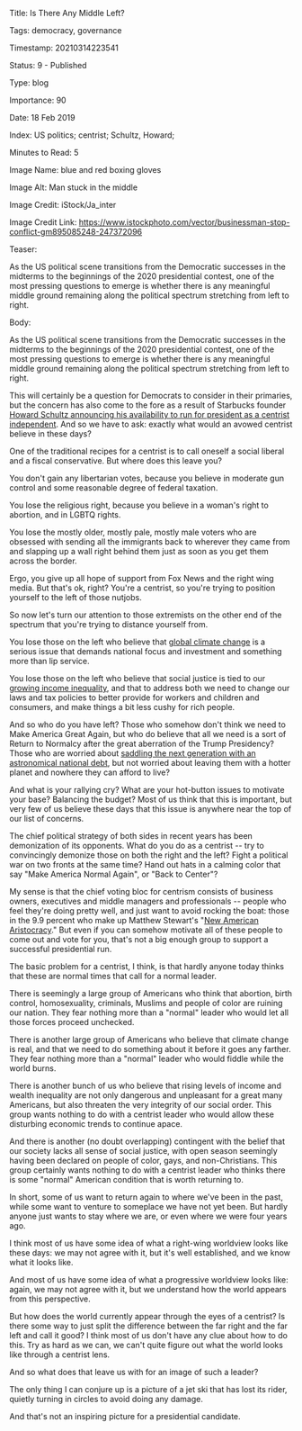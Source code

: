 Title:  Is There Any Middle Left?

Tags:   democracy, governance

Timestamp: 20210314223541

Status: 9 - Published

Type:   blog

Importance: 90

Date:   18 Feb 2019

Index:  US politics; centrist; Schultz, Howard; 

Minutes to Read: 5

Image Name: blue and red boxing gloves

Image Alt: Man stuck in the middle

Image Credit: iStock/Ja_inter

Image Credit Link: https://www.istockphoto.com/vector/businessman-stop-conflict-gm895085248-247372096

Teaser: 

As the US political scene transitions from the Democratic successes in the midterms to the beginnings of the 2020 presidential contest, one of the most pressing questions to emerge is whether there is any meaningful middle ground remaining along the political spectrum stretching from left to right. 


Body: 

As the US political scene transitions from the Democratic successes in the midterms to the beginnings of the 2020 presidential contest, one of the most pressing questions to emerge is whether there is any meaningful middle ground remaining along the political spectrum stretching from left to right. 

This will certainly be a question for Democrats to consider in their primaries, but the concern has also come to the fore as a result of Starbucks founder [Howard Schultz announcing his availability to run for president as a centrist independent][schultz]. And so we have to ask: exactly what would an avowed centrist believe in these days?

One of the traditional recipes for a centrist is to call oneself a social liberal and a fiscal conservative. But where does this leave you?  

You don't gain any libertarian votes, because you believe in moderate gun control and some reasonable degree of federal taxation. 

You lose the religious right, because you believe in a woman's right to abortion, and in LGBTQ rights. 

You lose the mostly older, mostly pale, mostly male voters who are obsessed with sending all the immigrants back to wherever they came from and slapping up a wall right behind them just as soon as you get them across the border. 

Ergo, you give up all hope of support from Fox News and the right wing media. But that's ok, right? You're a centrist, so you're trying to position yourself to the left of those nutjobs.

So now let's turn our attention to those extremists on the other end of the spectrum that you're trying to distance yourself from. 

You lose those on the left who believe that [global climate change][climate] is a serious issue that demands national focus and investment and something more than lip service. 

You lose those on the left who believe that social justice is tied to our [growing income inequality][inequality], and that to address both we need to change our laws and tax policies to better provide for workers and children and consumers, and make things a bit less cushy for rich people.

And so who do you have left? Those who somehow don't think we need to Make America Great Again, but who do believe that all we need is a sort of Return to Normalcy after the great aberration of the Trump Presidency? Those who are worried about [saddling the next generation with an astronomical national debt][debt], but not worried about leaving them with a hotter planet and nowhere they can afford to live?  

And what is your rallying cry? What are your hot-button issues to motivate your base? Balancing the budget?  Most of us think that this is important, but very few of us believe these days that this issue is anywhere near the top of our list of concerns. 

The chief political strategy of both sides in recent years has been demonization of its opponents. What do you do as a centrist -- try to convincingly demonize those on both the right and the left? Fight a political war on two fronts at the same time? Hand out hats in a calming color that say "Make America Normal Again", or "Back to Center"? 

My sense is that the chief voting bloc for centrism consists of business owners, executives and middle managers and professionals -- people who feel they're doing pretty well, and just want to avoid rocking the boat: those in the 9.9 percent who make up Matthew Stewart's "[New American Aristocracy][stewart]." But even if you can somehow motivate all of these people to come out and vote for you, that's not a big enough group to support a successful presidential run.  

The basic problem for a centrist, I think, is that hardly anyone today thinks that these are normal times that call for a normal leader. 

There is seemingly a large group of Americans who think that abortion, birth control, homosexuality, criminals, Muslims and people of color are ruining our nation. They fear nothing more than a "normal" leader who would let all those forces proceed unchecked. 

There is another large group of Americans who believe that climate change is real, and that we need to do something about it before it goes any farther. They fear nothing more than a "normal" leader who would fiddle while the world burns. 

There is another bunch of us who believe that rising levels of income and wealth inequality are not only dangerous and unpleasant for a great many Americans, but also threaten the very integrity of our social order. This group wants nothing to do with a centrist leader who would allow these disturbing economic trends to continue apace. 

And there is another (no doubt overlapping) contingent with the belief that our society lacks all sense of social justice, with open season seemingly having been declared on people of color, gays, and non-Christians. This group certainly wants nothing to do with a centrist leader who thinks there is some "normal" American condition that is worth returning to. 

In short, some of us want to return again to where we've been in the past, while some want to venture to someplace we have not yet been. But hardly anyone just wants to stay where we are, or even where we were four years ago.  

I think most of us have some idea of what a right-wing worldview looks like these days: we may not agree with it, but it's well established, and we know what it looks like. 

And most of us have some idea of what a progressive worldview looks like: again, we may not agree with it, but we understand how the world appears from this perspective. 

But how does the world currently appear through the eyes of a centrist? Is there some way to just split the difference between the far right and the far left and call it good? I think most of us don't have any clue about how to do this. Try as hard as we can, we can't quite figure out what the world looks like through a centrist lens. 

And so what does that leave us with for an image of such a leader? 

The only thing I can conjure up is a picture of a jet ski that has lost its rider, quietly turning in circles to avoid doing any damage.

And that's not an inspiring picture for a presidential candidate. 

[climate]: https://www.cbsnews.com/news/climate-change-public-opinion-more-americans-convinced-having-impact-on-world/

[debt]: https://www.nytimes.com/2019/02/11/opinion/debt-tax-democrats-presidential-elections.html

[inequality]: https://www.washingtonpost.com/business/2019/02/07/federal-reserve-chair-calls-income-inequality-americas-biggest-challenge-next-years/

[schultz]: https://www.washingtonpost.com/politics/howard-schultz-challenge-to-democrats-nominate-a-centrist-for-president-and-ill-abandon-my-independent-campaign/2019/02/14/208c25de-309d-11e9-813a-0ab2f17e305b_story.html

[stewart]: https://www.theatlantic.com/magazine/archive/2018/06/the-birth-of-a-new-american-aristocracy/559130/
